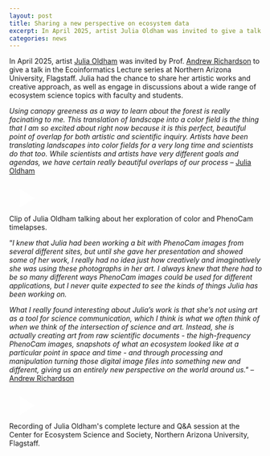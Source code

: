 ```yaml
---
layout: post
title: Sharing a new perspective on ecosystem data
excerpt: In April 2025, artist Julia Oldham was invited to give a talk in the Ecoinformatice Lecture series at Northern Arizona University.
categories: news
---
```


<script>
// Initialize each video container separately
document.addEventListener('DOMContentLoaded', function() {
    document.querySelectorAll('.video-container').forEach(container => {
        const thumbnail = container.querySelector('.video-thumbnail');
        const videoIframe = container.querySelector('.video-iframe');
        
        thumbnail.addEventListener('click', function() {
            thumbnail.style.display = 'none';
            videoIframe.style.display = 'block';
            
            // Reload iframe to ensure video starts playing
            const iframe = videoIframe.querySelector('iframe');
            const src = iframe.src;
            iframe.src = src;
        });
    });
});
</script>

In April 2025, artist <a href = "https://fluxnetart.github.io/Julia/">Julia Oldham</a> was invited by Prof. <a href="https://richardson-lab.nau.edu/">Andrew Richardson</a> to give a talk in the Ecoinformatics Lecture series at Northern Arizona University, Flagstaff. Julia had the chance to share her artistic works and creative approach, as well as engage in discussions about a wide range of ecosystem science topics with faculty and students. 

<i>Using canopy greeness as a way to learn about the forest is really facinating to me. This translation of landscape into a color field is the thing that I am so excited about right now because it is this perfect, beautiful point of overlap for both artistic and scientific inquiry. Artists have been translating landscapes into color fields for a very long time and scientists do that too. While scientists and artists have very different goals and agendas, we have certain really beautiful overlaps of our process</i> –  <a href = "https://fluxnetart.github.io/Julia/">Julia Oldham</a>


<div class="video-container" id="video1">
    <div class="video-thumbnail" style="background-image: url('https://fluxnetart.github.io/images/thumbnail_Julia_lecture.png');">
        <div class="play-button">
            <svg width="64" height="64" viewBox="0 0 24 24" fill="white">
                <path d="M8 5v14l11-7z"/>
            </svg>
        </div>
    </div>
    <div class="video-iframe" style="display: none;">
        <iframe src="https://drive.google.com/file/d/11Mjs2nXLswgE2qnBhqC_qji8vHDxZm_a/preview" frameborder="0" allowfullscreen></iframe>
    </div>
</div>

<figcaption>Clip of Julia Oldham talking about her exploration of color and PhenoCam timelapses.</figcaption>

“<i>I knew that Julia had been working a bit with PhenoCam images from several different sites, but until she gave her presentation and showed some of her work, I really had no idea just how creatively and imaginatively she was using these photographs in her art. I always knew that there had to be so many different ways PhenoCam images could be used for different applications, but I never quite expected to see the kinds of things Julia has been working on.</i>

<i>What I really found interesting about Julia’s work is that she’s not using art as a tool for science communication, which I think is what we often think of when we think of the intersection of science and art. Instead, she is actually creating art from raw scientific documents - the high-frequency PhenoCam images, snapshots of what an ecosystem looked like at a particular point in space and time - and through processing and manipulation turning those digital image files into something new and different, giving us an entirely new perspective on the world around us." </i> –  <a href="https://richardson-lab.nau.edu/">Andrew Richardson</a>

<div class="video-container" id="video1">
    <div class="video-thumbnail" style="background-image: url('https://fluxnetart.github.io/images/thumbnail_Julia_lecture_f.png');">
        <div class="play-button">
            <svg width="64" height="64" viewBox="0 0 24 24" fill="white">
                <path d="M8 5v14l11-7z"/>
            </svg>
        </div>
    </div>
    <div class="video-iframe" style="display: none;">
        <iframe src="https://drive.google.com/file/d/1XSLdTlUhHdyAX138aVACi0mzQXZMTNWk/preview" frameborder="0" allowfullscreen></iframe>
    </div>
</div>

<figcaption>Recording of Julia Oldham's complete lecture and Q&A session at the Center for Ecosystem Science and Society, Northern Arizona University, Flagstaff.</figcaption>

